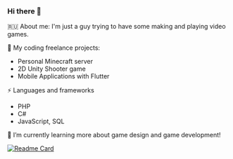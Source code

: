 ### Hi there 👋

🇷🇺 About me: 
I'm just a guy trying to have some making and playing video games.


🔭 My coding freelance projects:
- Personal Minecraft server
- 2D Unity Shooter game
- Mobile Applications with Flutter

⚡ Languages and frameworks
- PHP
- C#
- JavaScript, SQL

🌱 I’m currently learning more about game design and game development!

[![Readme Card](https://github-readme-stats.vercel.app/api?username=xLordShadow&show_icons=true&theme=synthwave)](https://github.com/xLordShadow/xLordShadow)

